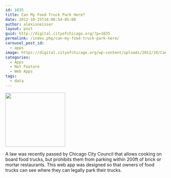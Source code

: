 ```yaml
---
id: 1835
title: Can My Food Truck Park Here?
date: 2012-10-25T16:06:54-05:00
author: alexisneisser
layout: post
guid: http://digital.cityofchicago.org/?p=1835
permalink: /index.php/can-my-food-truck-park-here/
carousel_post_id:
  - apps
image: https://digital.cityofchicago.org/wp-content/uploads/2012/10/Canmyfoodtruck.jpg
categories:
  - Apps
  - Not Feature
  - Web Apps
tags:
  - data
---
```

<a href="http://food-truck.herokuapp.com/" target="_blank"><img loading="lazy" class="alignnone  wp-image-1839" title="Canmyfoodtruck" src="http://digital.cityofchicago.org/wp-content/uploads/2012/10/Canmyfoodtruck.jpg" alt="" width="188" height="170" /></a>

A law was recently passed by Chicago City Council that allows cooking on board food trucks, but prohibits them from parking within 200ft of brick or mortar restaurants. This web app was designed so that owners of food trucks can see where they can legally park their trucks.